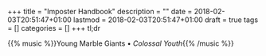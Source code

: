 +++
title = "Imposter Handbook"
description = ""
date = 2018-02-03T20:51:47+01:00
lastmod = 2018-02-03T20:51:47+01:00
draft = true
tags = []
categories = []
+++
tl;dr
<!--more-->

{{% music %}}Young Marble Giants • *Colossal Youth*{{% /music %}}
